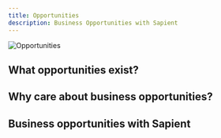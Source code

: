 ```yaml
---
title: Opportunities
description: Business Opportunities with Sapient
---
```


<div>
  <img src="https://sbmedia.blob.core.windows.net/images/business-executives-discussing-project-ideas.jpg" srcset="https://sbmedia.blob.core.windows.net/images/business-executives-discussing-project-ideas.jpg 2x" alt="Opportunities"/>
</div>

## What opportunities exist?



## Why care about business opportunities?



## Business opportunities with Sapient

